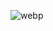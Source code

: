 <!-- title: "Pozvánka na misijnú púť detí v Rajeckej Lesnej" -->
<!-- date: "2025-04-20" -->

![webp](/content/put-deti.webp)
